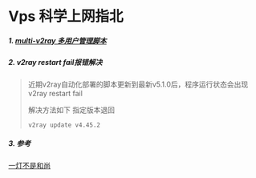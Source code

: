 # Vps 科学上网指北

##### 1. [multi-v2ray 多用户管理脚本](https://github.com/Jrohy/multi-v2ray)

##### 2. v2ray restart fail报错解决

> 近期v2ray自动化部署的脚本更新到最新v5.1.0后，程序运行状态会出现v2ray restart fail
>
> 解决方法如下 指定版本退回
>
> ```shell
> v2ray update v4.45.2
> ```
>
> 

##### 3. 参考

[一灯不是和尚](https://iyideng.net/black-technology/cgfw/vless-one-click-script-building-and-using-tutorial.html)